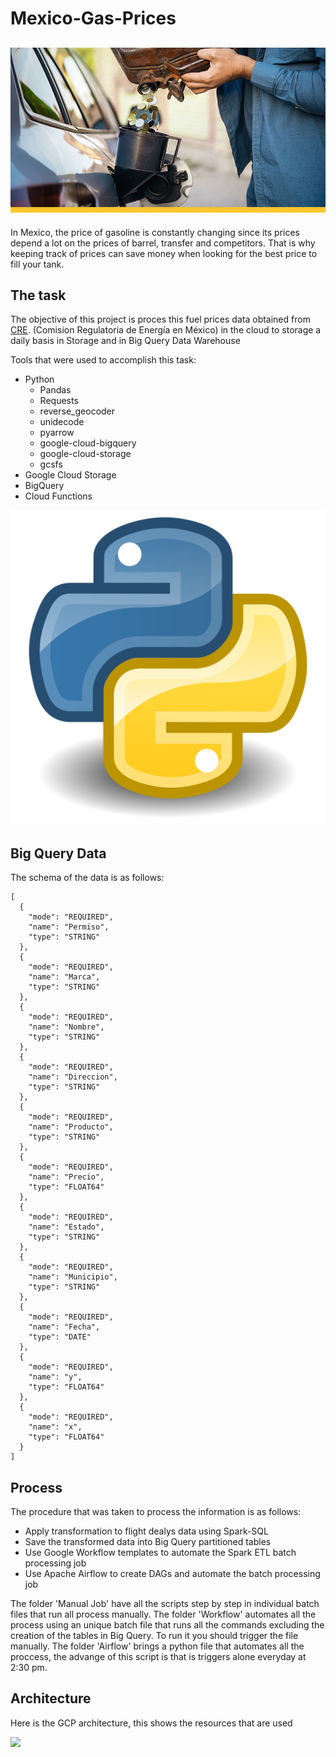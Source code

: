 # Mexico-Gas-Prices

[![](Resources/Img/AA-FuelPrice-PR.jpg)]()  
----

In Mexico, the price of gasoline is constantly changing since its prices depend a lot on the prices of barrel, transfer and competitors. That is why keeping track of prices can save money when looking for the best price to fill your tank.


The task
----

The objective of this project is proces this fuel prices data obtained from [CRE](https://www.datos.gob.mx/busca/dataset/estaciones-de-servicio-gasolineras-y-precios-finales-de-gasolina-y-diesel). (Comision Regulatoria de Energía en México) in the cloud to storage a daily basis in Storage and in Big Query Data Warehouse

Tools that were used to accomplish this task:

- Python
    - Pandas
    - Requests
    - reverse_geocoder
    - unidecode
    - pyarrow
    - google-cloud-bigquery
    - google-cloud-storage
    - gcsfs
- Google Cloud Storage
- BigQuery
- Cloud Functions

[![](Resources/Img/1200px-Python.svg.png)]()   


Big Query Data
----

The schema of the data is as follows:

    [ 
      {
        "mode": "REQUIRED",
        "name": "Permiso",
        "type": "STRING"
      },
      {
        "mode": "REQUIRED",
        "name": "Marca",
        "type": "STRING"
      },
      {
        "mode": "REQUIRED",
        "name": "Nombre",
        "type": "STRING"
      },
      {
        "mode": "REQUIRED",
        "name": "Direccion",
        "type": "STRING"
      },
      {
        "mode": "REQUIRED",
        "name": "Producto",
        "type": "STRING"
      },
      {
        "mode": "REQUIRED",
        "name": "Precio",
        "type": "FLOAT64"
      },
      {
        "mode": "REQUIRED",
        "name": "Estado",
        "type": "STRING"
      },
      {
        "mode": "REQUIRED",
        "name": "Municipio",
        "type": "STRING"
      },
      {
        "mode": "REQUIRED",
        "name": "Fecha",
        "type": "DATE"
      },
      {
        "mode": "REQUIRED",
        "name": "y",
        "type": "FLOAT64"
      },
      {
        "mode": "REQUIRED",
        "name": "x",
        "type": "FLOAT64"
      }
    ]

Process
----

The procedure that was taken to process the information is as follows:

- Apply transformation to flight dealys data using Spark-SQL
- Save the transformed data into Big Query partitioned tables
- Use Google Workflow templates to automate the Spark ETL batch processing job
- Use Apache Airflow to create DAGs and automate the batch processing job

The folder 'Manual Job' have all the scripts step by step in individual batch files that run all process manually.
The folder 'Workflow' automates all the process using an unique batch file that runs all the commands excluding the creation of the tables in Big Query. To run it you should trigger the file manually.
The folder 'Airflow' brings a python file that automates all the proccess, the advange of this script is that is triggers alone everyday at 2:30 pm.

Architecture
----

Here is the GCP architecture, this shows the resources that are used

[![](Images/arch.jpeg)]()     
